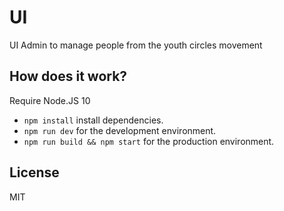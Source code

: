 # UI
UI Admin to manage people from the youth circles movement

## How does it work?

Require Node.JS 10

* `npm install` install dependencies.
* `npm run dev` for the development environment.
* `npm run build && npm start` for the production environment.

## License

MIT